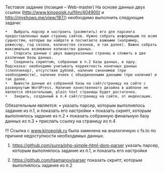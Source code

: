 Тестовое задание (позиция – Web-master)
На основе данных двух ссылок (http://www.kinopoisk.ru/film/404900/ и http://myshows.me/view/187/) необходимо выполнить следующие задачи:

	•	Выбрать парсер и настроить (разметить) его для парсинга предоставленных выше страниц сайтов. Нужно собрать информацию по всем сущностям, которые вы найдете и посчитаете важными (например, режиссер, год сезона, количество сезонов, и так далее). Важно собрать максимально возможное количество данных.
	•	Спарсить данные с двух вышеуказанных страниц и сложить в две различные базы данных.
	•	Соединить скриптом, собранные в п.2 базы данных, в одну. Подсказка: необходимо учитывать корректность конечных данных (спеллчекер), отсутствие дублей, наличие синонимов (при необходимости), наличие ячеек с объединенными данными (при наличии) и так далее.
	•	Вывести данные из собранной базы на сайт/страницу на сайте с развернутым WordPress. Наличие качественного дизайна в шаблоне не является обязательным, plain text страницы будет достаточно. 
	•	Закрыть, созданный в п.4 сайт/страницу на сайте, от индексации.

Обязательным является: 
	•	указать парсер, которым выполнялось задание из п.1, и показать его настройки 
	•	показать скрипт, которым выполнялось задание из п.2
	•	показать собранную финальную базу данных из п.3
	•	прислать ссылку на страницу из п.4

!!! Ссылка с www.kinopoisk.ru была заменена на аналогичную c fs.to по причине недоступности необходимых данных.

1. https://github.com/sunra/php-simple-html-dom-parser 
указать парсер, которым выполнялось задание из п.1, и показать его настройки 

2. https://github.com/tgamanov/parser
показать скрипт, которым выполнялось задание из п.2

